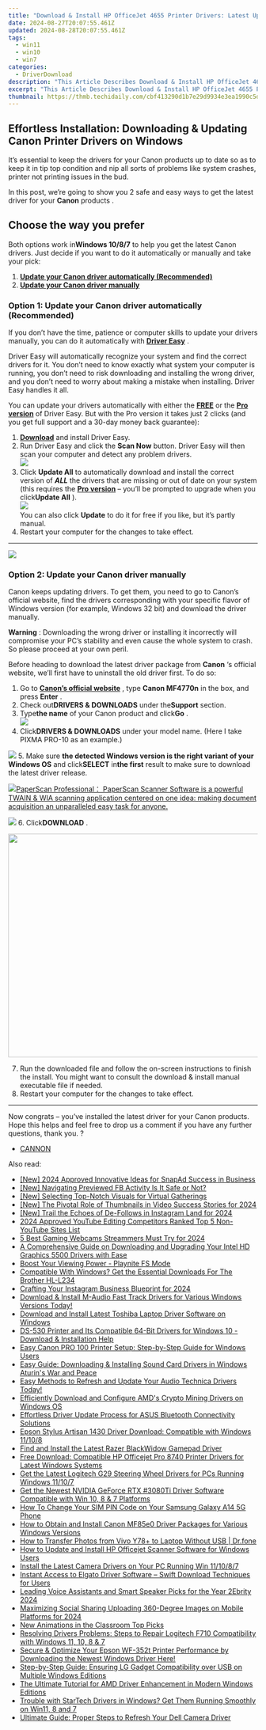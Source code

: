 ```yaml
---
title: "Download & Install HP OfficeJet 4655 Printer Drivers: Latest Updates"
date: 2024-08-27T20:07:55.461Z
updated: 2024-08-28T20:07:55.461Z
tags:
  - win11
  - win10
  - win7
categories:
  - DriverDownload
description: "This Article Describes Download & Install HP OfficeJet 4655 Printer Drivers: Latest Updates"
excerpt: "This Article Describes Download & Install HP OfficeJet 4655 Printer Drivers: Latest Updates"
thumbnail: https://thmb.techidaily.com/cbf413290d1b7e29d9934e3ea1990c5dc72e7e77a07dc3de6c6added5ee7ee53.jpg
---
```


## Effortless Installation: Downloading & Updating Canon Printer Drivers on Windows

It’s essential to keep the drivers for your Canon products up to date so as to keep it in tip top condition and nip all sorts of problems like system crashes, printer not printing issues in the bud.

 In this post, we’re going to show you 2 safe and easy ways to get the latest driver for your **Canon** products .

## Choose the way you prefer

 Both options work in**Windows 10/8/7** to help you get the latest Canon drivers. Just decide if you want to do it automatically or manually and take your pick:

1. [**Update your Canon driver automatically (Recommended)**](https://www.drivereasy.com/knowledge/canon-drivers-download-update-for-windows-easily/#O1)
2. [**Update your Canon driver manually**](https://tools.techidaily.com/drivereasy/download/)

### **Option 1: Update your Canon driver automatically (Recommended)**

 If you don’t have the time, patience or computer skills to update your drivers manually, you can do it automatically with **[Driver Easy](https://tools.techidaily.com/drivereasy/download/)**  .

 Driver Easy will automatically recognize your system and find the correct drivers for it. You don’t need to know exactly what system your computer is running, you don’t need to risk downloading and installing the wrong driver, and you don’t need to worry about making a mistake when installing. Driver Easy handles it all.

 You can update your drivers automatically with either the **[FREE](https://tools.techidaily.com/drivereasy/download/)**  or the **[Pro version](https://tools.techidaily.com/drivereasy/download/)**  of Driver Easy. But with the Pro version it takes just 2 clicks (and you get full support and a 30-day money back guarantee):

1. **[Download](https://tools.techidaily.com/drivereasy/download/)**  and install Driver Easy.
2. Run Driver Easy and click the **Scan Now** button. Driver Easy will then scan your computer and detect any problem drivers.  
![](https://images.drivereasy.com/wp-content/uploads/2018/11/img_5bfa3c58d6f96.jpg)
3. Click **Update All** to automatically download and install the correct version of **_ALL_**  the drivers that are missing or out of date on your system (this requires the **[Pro version](https://tools.techidaily.com/drivereasy/download/)**  – you’ll be prompted to upgrade when you click**Update All** ).  
![](https://images.drivereasy.com/wp-content/uploads/2018/11/img_5bfa45fe434fd.jpg)  
 You can also click **Update** to do it for free if you like, but it’s partly manual.
4. Restart your computer for the changes to take effect.

---

<!-- affiliate ads begin -->
<a href="https://estore.winxdvd.com/order/checkout.php?PRODS=4081991&QTY=1&AFFILIATE=108875&CART=1"><img src="https://www.winxdvd.com/affiliate/new-banner/wt-500x500.jpg" border="0"></a>
<!-- affiliate ads end -->
### **Option 2: Update your Canon driver manually**

 Canon keeps updating drivers. To get them, you need to go to Canon’s official website, find the drivers corresponding with your specific flavor of Windows version (for example, Windows 32 bit) and download the driver manually.

**Warning** : Downloading the wrong driver or installing it incorrectly will compromise your PC’s stability and even cause the whole system to crash. So please proceed at your own peril.

Before heading to download the latest driver package from **Canon**  ‘s official website, we’ll first have to uninstall the old driver first. To do so:

1. Go to **[Canon’s official website](https://www.usa.canon.com/internet/portal/us/home)** , type **Canon MF4770n**  in the box, and press   **Enter** .
2. Check out**DRIVERS & DOWNLOADS** under the**Support** section.
3. Type**the name** of your Canon product and click**Go** .  
![](https://images.drivereasy.com/wp-content/uploads/2018/11/img_5bfa46ed741fe.jpg)
4. Click**DRIVERS & DOWNLOADS** under your model name. (Here I take PIXMA PRO-10 as an example.)  
<!-- affiliate ads begin -->

<!-- affiliate ads end -->
![](https://images.drivereasy.com/wp-content/uploads/2018/11/img_5bfa47aad220c.jpg)
5. Make sure **the detected Windows version is the right variant of your Windows OS** and click**SELECT** in**the first** result to make sure to download the latest driver release.  
<!-- affiliate ads begin -->
<a href="https://secure.2checkout.com/order/checkout.php?PRODS=37540879&QTY=1&AFFILIATE=108875&CART=1"><img src="https://paperscan.orpalis.com/img/content/You_prefer_to_use.png" border="0">PaperScan Professional： PaperScan Scanner Software is a powerful TWAIN & WIA scanning application centered on one idea: making document acquisition an unparalleled easy task for anyone.</a>
<!-- affiliate ads end -->
![](https://images.drivereasy.com/wp-content/uploads/2018/11/img_5bfa4841af5d5.jpg)
6. Click**DOWNLOAD** .
<!-- affiliate ads begin -->
<a href="https://ukaidot.sjv.io/c/5597632/1793234/19578" target="_top" id="1793234"><img src="//a.impactradius-go.com/display-ad/19578-1793234" border="0" alt="" width="678" height="452"/></a><img height="0" width="0" src="https://imp.pxf.io/i/5597632/1793234/19578" style="position:absolute;visibility:hidden;" border="0" />
<!-- affiliate ads end -->
7. Run the downloaded file and follow the on-screen instructions to finish the install. You might want to consult the download & install manual executable file if needed.
8. Restart your computer for the changes to take effect.

---

 Now congrats – you’ve installed the latest driver for your Canon products. Hope this helps and feel free to drop us a comment if you have any further questions, thank you. ?

* [CANNON](https://tools.techidaily.com/drivereasy/download/)

<ins class="adsbygoogle"
     style="display:block"
     data-ad-format="autorelaxed"
     data-ad-client="ca-pub-7571918770474297"
     data-ad-slot="1223367746"></ins>



<ins class="adsbygoogle"
     style="display:block"
     data-ad-client="ca-pub-7571918770474297"
     data-ad-slot="8358498916"
     data-ad-format="auto"
     data-full-width-responsive="true"></ins>

<span class="atpl-alsoreadstyle">Also read:</span>
<div><ul>
<li><a href="https://snapchat-videos.techidaily.com/new-2024-approved-innovative-ideas-for-snapad-success-in-business/"><u>[New] 2024 Approved  Innovative Ideas for SnapAd Success in Business</u></a></li>
<li><a href="https://extra-approaches.techidaily.com/new-navigating-previewed-fb-activity-is-it-safe-or-not/"><u>[New] Navigating Previewed FB Activity  Is It Safe or Not?</u></a></li>
<li><a href="https://on-screen-recording.techidaily.com/new-selecting-top-notch-visuals-for-virtual-gatherings/"><u>[New] Selecting Top-Notch Visuals for Virtual Gatherings</u></a></li>
<li><a href="https://youtube-zero.techidaily.com/he-pivotal-role-of-thumbnails-in-video-success-stories-for-2024/"><u>[New] The Pivotal Role of Thumbnails in Video Success Stories for 2024</u></a></li>
<li><a href="https://instagram-video-files.techidaily.com/new-trail-the-echoes-of-de-follows-in-instagram-land-for-2024/"><u>[New] Trail the Echoes of De-Follows in Instagram Land for 2024</u></a></li>
<li><a href="https://facebook-video-share.techidaily.com/2024-approved-youtube-editing-competitors-ranked-top-5-non-youtube-sites-list/"><u>2024 Approved  YouTube Editing Competitors Ranked  Top 5 Non-YouTube Sites List</u></a></li>
<li><a href="https://video-capture.techidaily.com/5-best-gaming-webcams-streammers-must-try-for-2024/"><u>5 Best Gaming Webcams Streammers Must Try for 2024</u></a></li>
<li><a href="https://win-amazing.techidaily.com/a-comprehensive-guide-on-downloading-and-upgrading-your-intel-hd-graphics-5500-drivers-with-ease/"><u>A Comprehensive Guide on Downloading and Upgrading Your Intel HD Graphics 5500 Drivers with Ease</u></a></li>
<li><a href="https://games-able.techidaily.com/boost-your-viewing-power-playnite-fs-mode/"><u>Boost Your Viewing Power - Playnite FS Mode</u></a></li>
<li><a href="https://win-amazing.techidaily.com/compatible-with-windows-get-the-essential-downloads-for-the-brother-hl-l234/"><u>Compatible With Windows? Get the Essential Downloads For The Brother HL-L234</u></a></li>
<li><a href="https://instagram-clips.techidaily.com/crafting-your-instagram-business-blueprint-for-2024/"><u>Crafting Your Instagram Business Blueprint for 2024</u></a></li>
<li><a href="https://win-amazing.techidaily.com/download-and-install-m-audio-fast-track-drivers-for-various-windows-versions-today/"><u>Download & Install M-Audio Fast Track Drivers for Various Windows Versions Today!</u></a></li>
<li><a href="https://win-amazing.techidaily.com/download-and-install-latest-toshiba-laptop-driver-software-on-windows/"><u>Download and Install Latest Toshiba Laptop Driver Software on Windows</u></a></li>
<li><a href="https://win-amazing.techidaily.com/ds-530-printer-and-its-compatible-64-bit-drivers-for-windows-10-download-and-installation-help/"><u>DS-530 Printer and Its Compatible 64-Bit Drivers for Windows 10 - Download & Installation Help</u></a></li>
<li><a href="https://win-amazing.techidaily.com/easy-canon-pro-100-printer-setup-step-by-step-guide-for-windows-users/"><u>Easy Canon PRO 100 Printer Setup: Step-by-Step Guide for Windows Users</u></a></li>
<li><a href="https://win-amazing.techidaily.com/easy-guide-downloading-and-installing-sound-card-drivers-in-windows-aturins-war-and-peace/"><u>Easy Guide: Downloading & Installing Sound Card Drivers in Windows Aturin's War and Peace</u></a></li>
<li><a href="https://win-amazing.techidaily.com/1722970588629-easy-methods-to-refresh-and-update-your-audio-technica-drivers-today/"><u>Easy Methods to Refresh and Update Your Audio Technica Drivers Today!</u></a></li>
<li><a href="https://win-amazing.techidaily.com/efficiently-download-and-configure-amds-crypto-mining-drivers-on-windows-os/"><u>Efficiently Download and Configure AMD's Crypto Mining Drivers on Windows OS</u></a></li>
<li><a href="https://win-amazing.techidaily.com/effortless-driver-update-process-for-asus-bluetooth-connectivity-solutions/"><u>Effortless Driver Update Process for ASUS Bluetooth Connectivity Solutions</u></a></li>
<li><a href="https://win-amazing.techidaily.com/epson-stylus-artisan-1430-driver-download-compatible-with-windows-11108/"><u>Epson Stylus Artisan 1430 Driver Download: Compatible with Windows 11/10/8</u></a></li>
<li><a href="https://win-amazing.techidaily.com/find-and-install-the-latest-razer-blackwidow-gamepad-driver/"><u>Find and Install the Latest Razer BlackWidow Gamepad Driver</u></a></li>
<li><a href="https://win-amazing.techidaily.com/free-download-compatible-hp-officejet-pro-8740-printer-drivers-for-latest-windows-systems/"><u>Free Download: Compatible HP Officejet Pro 8740 Printer Drivers for Latest Windows Systems</u></a></li>
<li><a href="https://win-amazing.techidaily.com/get-the-latest-logitech-g29-steering-wheel-drivers-for-pcs-running-windows-11107/"><u>Get the Latest Logitech G29 Steering Wheel Drivers for PCs Running Windows 11/10/7</u></a></li>
<li><a href="https://win-amazing.techidaily.com/get-the-newest-nvidia-geforce-rtx-3080ti-driver-software-compatible-with-win-10-8-and-7-platforms/"><u>Get the Newest NVIDIA GeForce RTX #3080Ti Driver Software Compatible with Win 10, 8 & 7 Platforms</u></a></li>
<li><a href="https://sim-unlock.techidaily.com/how-to-change-your-sim-pin-code-on-your-samsung-galaxy-a14-5g-phone-by-drfone-android/"><u>How To Change Your SIM PIN Code on Your Samsung Galaxy A14 5G Phone</u></a></li>
<li><a href="https://win-amazing.techidaily.com/how-to-obtain-and-install-canon-mf85e0-driver-packages-for-various-windows-versions/"><u>How to Obtain and Install Canon MF85e0 Driver Packages for Various Windows Versions</u></a></li>
<li><a href="https://android-transfer.techidaily.com/how-to-transfer-photos-from-vivo-y78plus-to-laptop-without-usb-drfone-by-drfone-transfer-from-android-transfer-from-android/"><u>How to Transfer Photos from Vivo Y78+ to Laptop Without USB | Dr.fone</u></a></li>
<li><a href="https://win-amazing.techidaily.com/how-to-update-and-install-hp-officejet-scanner-software-for-windows-users/"><u>How to Update and Install HP Officejet Scanner Software for Windows Users</u></a></li>
<li><a href="https://win-amazing.techidaily.com/install-the-latest-camera-drivers-on-your-pc-running-win-111087/"><u>Install the Latest Camera Drivers on Your PC Running Win 11/10/8/7</u></a></li>
<li><a href="https://win-amazing.techidaily.com/instant-access-to-elgato-driver-software-swift-download-techniques-for-users/"><u>Instant Access to Elgato Driver Software – Swift Download Techniques for Users</u></a></li>
<li><a href="https://buynow-tips.techidaily.com/leading-voice-assistants-and-smart-speaker-picks-for-the-year-2ebrity-2024/"><u>Leading Voice Assistants and Smart Speaker Picks for the Year 2Ebrity 2024</u></a></li>
<li><a href="https://facebook-clips.techidaily.com/maximizing-social-sharing-uploading-360-degree-images-on-mobile-platforms-for-2024/"><u>Maximizing Social Sharing  Uploading 360-Degree Images on Mobile Platforms for 2024</u></a></li>
<li><a href="https://ai-vdieo-software.techidaily.com/new-animations-in-the-classroom-top-picks/"><u>New Animations in the Classroom Top Picks</u></a></li>
<li><a href="https://win-amazing.techidaily.com/resolving-drivers-problems-steps-to-repair-logitech-f710-compatibility-with-windows-11-10-8-and-7/"><u>Resolving Drivers Problems: Steps to Repair Logitech F710 Compatibility with Windows 11, 10, 8 & 7</u></a></li>
<li><a href="https://win-amazing.techidaily.com/1722964681942-secure-and-optimize-your-epson-wf-352t-printer-performance-by-downloading-the-newest-windows-driver-here/"><u>Secure & Optimize Your Epson WF-352t Printer Performance by Downloading the Newest Windows Driver Here!</u></a></li>
<li><a href="https://win-amazing.techidaily.com/step-by-step-guide-ensuring-lg-gadget-compatibility-over-usb-on-multiple-windows-editions/"><u>Step-by-Step Guide: Ensuring LG Gadget Compatibility over USB on Multiple Windows Editions</u></a></li>
<li><a href="https://win-amazing.techidaily.com/the-ultimate-tutorial-for-amd-driver-enhancement-in-modern-windows-editions/"><u>The Ultimate Tutorial for AMD Driver Enhancement in Modern Windows Editions</u></a></li>
<li><a href="https://win-amazing.techidaily.com/trouble-with-startech-drivers-in-windows-get-them-running-smoothly-on-win11-8-and-7/"><u>Trouble with StarTech Drivers in Windows? Get Them Running Smoothly on Win11, 8 and 7</u></a></li>
<li><a href="https://win-amazing.techidaily.com/ultimate-guide-proper-steps-to-refresh-your-dell-camera-driver/"><u>Ultimate Guide: Proper Steps to Refresh Your Dell Camera Driver</u></a></li>
</ul></div>
